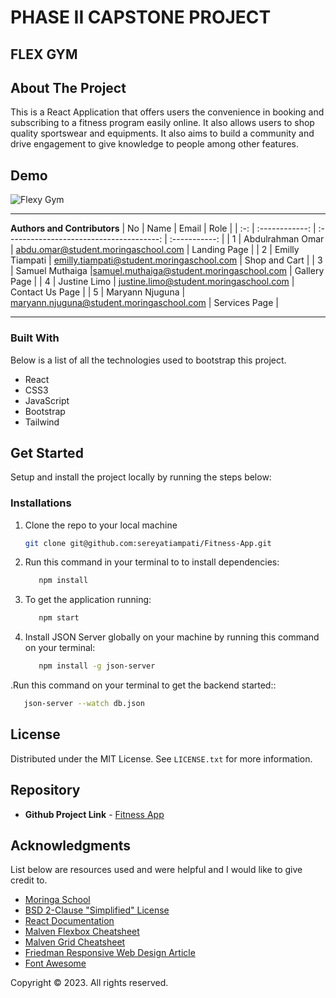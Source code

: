 # PHASE II CAPSTONE PROJECT
## FLEX GYM
<h2> About The Project</h2>
<p>This is a React Application that offers users the convenience in booking and subscribing to a fitness program easily online. It also allows users to shop quality sportswear and equipments. It also aims to build a community and drive engagement to give knowledge to people among other features.
</p>

<h2>Demo</h2>
<p><img src="" alt="Flexy Gym"></p>

---
**Authors and Contributors**
| No  |      Name      |                  Email                   |     Role      |
| :-: | :------------: | :--------------------------------------: | :-----------: |
|  1  | Abdulrahman Omar  | abdu.omar@student.moringaschool.com |   Landing Page       |
|  2  | Emilly Tiampati  | emilly.tiampati@student.moringaschool.com |   Shop and Cart       |
|  3  | Samuel Muthaiga  |samuel.muthaiga@student.moringaschool.com |   Gallery Page      |
|  4  | Justine Limo  | justine.limo@student.moringaschool.com |   Contact Us Page       |
|  5  | Maryann Njuguna  | maryann.njuguna@student.moringaschool.com |   Services Page       |

---
<h3>Built With</h3>
Below is a list of all the technologies used to bootstrap this project.
<ul>
<li> React</li>
<li> CSS3</li>
<li> JavaScript</li>
<li>Bootstrap</li>
<li>Tailwind</li>
</ul>
<h2> Get Started</h2>
Setup and install the project locally by running the steps below:

### Installations

1. Clone the repo to your local machine
   ```sh
   git clone git@github.com:sereyatiampati/Fitness-App.git
   ```

2. Run this command in your terminal to to install dependencies:
   ```sh
      npm install
      ```
3. To get the application running:
   ```sh
      npm start
      ```
4. Install JSON Server globally on your machine by running this command on your terminal:
   ```sh
      npm install -g json-server
      ```
 .Run this command on your terminal to get the backend started::
   ```sh
      json-server --watch db.json
   ````

## License

Distributed under the MIT License. See `LICENSE.txt` for more information.

## Repository
* **Github Project Link** - [Fitness App](https://github.com/sereyatiampati/Fitness-App)

## Acknowledgments

List below are resources used and were helpful and I would like to give credit to.

* [Moringa School](https://moringaschool.com/)
* [BSD 2-Clause "Simplified" License](https://opensource.org/licenses/BSD-2-Clause)
* [React Documentation](https://beta.reactjs.org/learn)
* [Malven Flexbox Cheatsheet](https://flexbox.malven.co/)
* [Malven Grid Cheatsheet](https://grid.malven.co/)
* [Friedman Responsive Web Design Article](https://www.smashingmagazine.com/2011/01/guidelines-for-responsive-web-design/)
* [Font Awesome](https://fontawesome.com)

<p>Copyright © 2023. All rights reserved.</p>